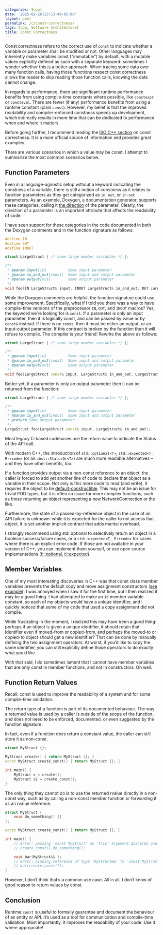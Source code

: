 ```yaml
---
categories: [cpp]
date: '2025-02-26T23:53:49-05:00'
layout: post
permalink: /c/const-correctness/
tags: [cpp, Software Architecture]
title: Const Correctness
---
```


Const correctness refers to the correct use of `const` to indicate whether a variable or parameter shall be modified or not. Other languages may inherently make variables const (“immutable”) by default, with a mutable values explicitly defined as such with a separate keyword: sometimes I wonder whether this is a better approach. When tracing some data over many function calls, having those functions respect const correctness allows the reader to skip reading those function calls, knowing the data cannot change.

In regards to performance, there are significant runtime performance benefits from using compile-time constants where possible, like `constexpr` or `consteval`. There are fewer (if any) performance benefits from using a runtime constant (plain `const`). However, my belief is that the improved readability and compiler-enforced constness speeds up development, which indirectly results in more time that can be dedicated to performance when and where it matters.

Before going further, I recommend reading the [ISO C++ section](https://isocpp.org/wiki/faq/const-correctness) on const correctness. It is a more official source of information and provides great examples.

There are various scenarios in which a value may be const. I attempt to summarize the most common scenarios below.

## Function Parameters

Even in a language-agnostic setup without a keyword indicating the constness of a variable, there is still a notion of constness as it relates to function parameters as they get categorized as `in`, `out`, or `in-out` parameters. As an example, Doxygen, a documentation generator, supports these categories, calling it [the direction](https://www.doxygen.nl/manual/commands.html#cmdparam) of the parameter. Clearly, the direction of a parameter is an important attribute that affects the readability of code.

I have seen support for these categories in the code documented in both the Doxygen comments and in the function signature as follows:

```cpp
#define IN
#define OUT
#define INOUT

struct LargeStruct { /* some large member variables */ };

/**
 * @param input[in]          Some input parameter
 * @param in_and_out[inout]  Some input and output parameter
 * @param output[out]        Some output parameter
 */
void foo(IN LargeStruct& input, INOUT LargeStruct& in_and_out, OUT LargeStruct& output);
```

While the Doxygen comments are helpful, the function signature could use some improvement. Specifically, what if I told you there was a way to have compile-time versions of the preprocessor `IN`, `OUT`, and `INOUT` macros? Yes, the keyword we’re looking for is `const`. If a parameter is only an input parameter, then it is logically const, and can be passed by value or by `const&` instead. If there is no `const`, then it must be either an output, or an input-output parameter. If this contract is broken by the function then it will refuse to compile. The compiler is your friend! Rewrite the above as follows:

```cpp
struct LargeStruct { /* some large member variables */ };

/**
 * @param input[in]          Some input parameter
 * @param in_and_out[inout]  Some input and output parameter
 * @param output[out]        Some output parameter
 */
void foo(LargeStruct const& input, LargeStruct& in_and_out, LargeStruct& output);
```

Better yet, if a parameter is only an output parameter then it can be returned from the function:

```cpp
struct LargeStruct { /* some large member variables */ };

/**
 * @param input[in]          Some input parameter
 * @param in_and_out[inout]  Some input and output parameter
 * @return Some output parameter
 */
LargeStruct foo(LargeStruct const& input, LargeStruct& in_and_out);
```

Most legacy C-based codebases use the return value to indicate the Status of the API call.

With modern C++, the introduction of `std::optional<T>`, `std::expected<T, Errcode>` (or an `absl::StatusOr<T>`) are much more readable alternatives – and they have other benefits, too.

If a function provides output via a non-const reference to an object, the caller is forced to add yet another line of code to declare that object as a variable in their scope. Not only is this more code to read (and write), it requires the object to be [default-constructible](https://en.cppreference.com/w/cpp/named_req/DefaultConstructible). This may not be an issue for trivial POD types, but it is often an issue for more complex functions, such as those returning an object representing a new NetworkConnection or the like.

Furthermore, the state of a passed-by-reference object in the case of an API failure is unknown: while it is expected for the caller to not access that object, it is yet another implicit contract that adds mental overhead.

I strongly recommend using std::optional to selectively return an object in a boolean success/failure cases, or a `std::expected<T, Errcode>` for cases where there is an explicit error code. If those are not available in your version of C++, you can implement them yourself, or use open source implementations ([tl::optional](https://github.com/TartanLlama/optional), [tl::expected](https://github.com/TartanLlama/expected)).

## Member Variables

One of my most interesting discoveries in C++ was that const class member variables prevents the default copy and move assignment constructors ([see example](https://godbolt.org/z/qzPY78hcT)). I was annoyed when I saw it for the first time, but I then realized it may be a good thing. I had attempted to make an `id` member variable constant, so each of my objects would have a unique identifier, and I quickly noticed that some of my code that used a copy assignment did not compile.

While frustrating in the moment, I realized this may have been a good thing: perhaps if an object is given a unique identifier, it should retain that identifier even if moved-from or copied-from, and perhaps the moved-to or copied-to object should get a new identifier? That can be done by manually defining the two assignment operators. At worst, if you’d like to copy the same identifier, you can still explicitly define those operators to do exactly what you’d like.

With that said, I do sometimes lament that I cannot have member variables that are only const in member functions, and not in constructors. Oh well.

## Function Return Values

Recall: const is used to improve the readability of a system and for some compile-time validation.

The return type of a function is part of its documented behaviour. The way a returned value is used by a caller is outside of the scope of the function, and does not need to be enforced, documented, or even suggested by the function signature.

In fact, even if a function does return a constant value, the caller can still store it as non-const.

```cpp
struct MyStruct {};

MyStruct create() { return MyStruct {}; }
const MyStruct create_const() { return MyStruct {}; }

int main() {
    MyStruct s = create();
    MyStruct s2 = create_const();
}
```

The only thing they cannot do is to use the returned rvalue directly in a non-const way, such as by calling a non-const member function or forwarding it as an rvalue reference.

```cpp
struct MyStruct {
    void do_something() {}
};

const MyStruct create_const() { return MyStruct {}; }

int main() {
    // error: passing 'const MyStruct' as 'this' argument discards qualifiers
    // create_const().do_something();

    void bar(MyStruct&& );
    // error: binding reference of type 'MyStruct&&' to 'const MyStruct' discards qualifiers
    // bar(create_const()); 
}
```

However, I don’t think that’s a common use case. All in all, I don’t know of good reason to return values by const.

## Conclusion

Runtime `const` is useful to formally guarantee and document the behaviour of an entity or API. It’s used as a tool for communication and compile-time validation. Most importantly, it improves the readability of your code. Use it where appropriate!
